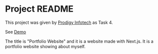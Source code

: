 # Project README

This project was given by [Prodigy Infotech](https://prodigyinfotech.dev/) as Task 4.

See [Demo](https://prodigy-infotech-internship-wd04.vercel.app/)

The title is "Portfolio Website" and it is a website made with Next.js. It is a portfolio website showing about myself.

